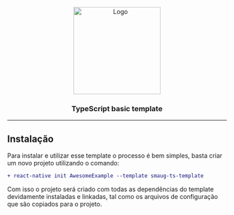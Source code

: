 <p align="center">
  <a href="https://rocketseat.com.br">
    <img src="https://i.imgur.com/EHSf2y4.png"alt="Logo" width="200">
  </a>

  **<h3 align="center">TypeScript basic template</h3>**
</p>

---

**<h2>Instalação</h2>**

Para instalar e utilizar esse template o processo é bem simples, basta criar um novo projeto utilizando o comando:

```diff
+ react-native init AwesomeExample --template smaug-ts-template
```

Com isso o projeto será criado com todas as dependências do template devidamente instaladas e linkadas, tal como os arquivos de configuração que são copiados para o projeto.
